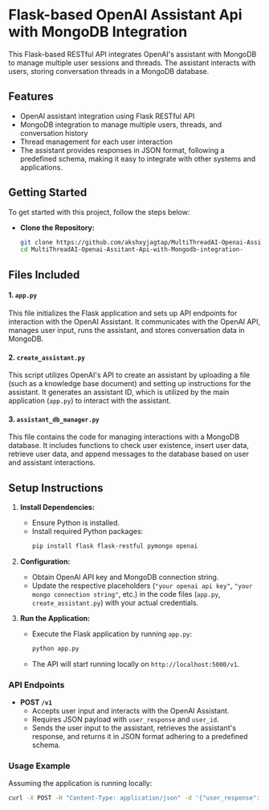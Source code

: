 # Flask-based OpenAI Assistant Api with MongoDB Integration

This Flask-based RESTful API integrates OpenAI's assistant with MongoDB to manage multiple user sessions and threads. The assistant interacts with users, storing conversation threads in a MongoDB database.

## Features

- OpenAI assistant integration using Flask RESTful API
- MongoDB integration to manage multiple users, threads, and conversation history
- Thread management for each user interaction
-  The assistant provides responses in JSON format, following a predefined schema, making it easy to integrate with other systems and applications.
 ## Getting Started

To get started with this project, follow the steps below:
- **Clone the Repository:**
   ```bash
   git clone https://github.com/akshxyjagtap/MultiThreadAI-Openai-Assitant-Api-with-Mongodb-integration-.git
   cd MultiThreadAI-Openai-Assitant-Api-with-Mongodb-integration-
##  Files Included
#### 1. `app.py`

This file initializes the Flask application and sets up API endpoints for interaction with the OpenAI Assistant. It communicates with the OpenAI API, manages user input, runs the assistant, and stores conversation data in MongoDB.

#### 2. `create_assistant.py`

This script utilizes OpenAI's API to create an assistant by uploading a file (such as a knowledge base document) and setting up instructions for the assistant. It generates an assistant ID, which is utilized by the main application (`app.py`) to interact with the assistant.

#### 3. `assistant_db_manager.py`

This file contains the code for managing interactions with a MongoDB database. It includes functions to check user existence, insert user data, retrieve user data, and append messages to the database based on user and assistant interactions.

## Setup Instructions

1. **Install Dependencies:**
   - Ensure Python is installed.
   - Install required Python packages:
     ```bash
     pip install flask flask-restful pymongo openai

2. **Configuration:**
   - Obtain OpenAI API key and MongoDB connection string.
   - Update the respective placeholders (`"your openai api key"`, `"your mongo connection string"`, etc.) in the code files (`app.py`, `create_assistant.py`) with your actual credentials.

3. **Run the Application:**
   - Execute the Flask application by running `app.py`:
     ```bash
     python app.py
     ```
   - The API will start running locally on `http://localhost:5000/v1`.

### API Endpoints

- **POST `/v1`**
  - Accepts user input and interacts with the OpenAI Assistant.
  - Requires JSON payload with `user_response` and `user_id`.
  - Sends the user input to the assistant, retrieves the assistant's response, and returns it in JSON format adhering to a predefined schema.

### Usage Example

Assuming the application is running locally:

```bash
curl -X POST -H "Content-Type: application/json" -d '{"user_response": "Hello", "user_id": "123"}' http://localhost:5000/v1